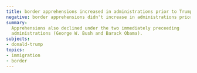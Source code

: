 ```yaml
---
title: border apprehensions increased in administrations prior to Trump
negative: border apprehensions didn't increase in administrations prior to Trump
summary:
  Apprehensions also declined under the two immediately preceeding
  administrations (George W. Bush and Barack Obama).
subjects:
- donald-trump
topics:
- immigration
- border
---
```

